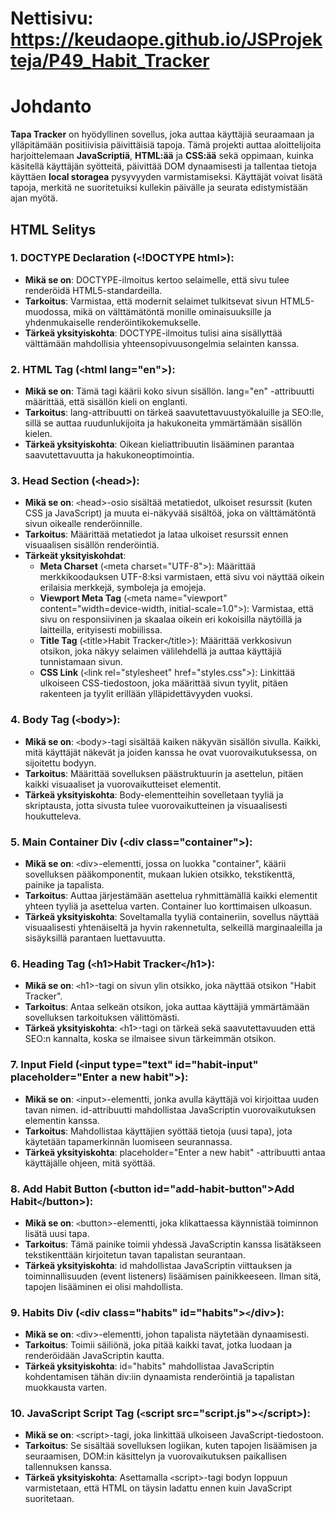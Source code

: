 # Nettisivu: https://keudaope.github.io/JSProjekteja/P49_Habit_Tracker

# Johdanto

**Tapa Tracker** on hyödyllinen sovellus, joka auttaa käyttäjiä seuraamaan ja ylläpitämään positiivisia päivittäisiä tapoja. Tämä projekti auttaa aloittelijoita harjoittelemaan **JavaScriptiä**, **HTML:ää** ja **CSS:ää** sekä oppimaan, kuinka käsitellä käyttäjän syötteitä, päivittää DOM dynaamisesti ja tallentaa tietoja käyttäen **local storagea** pysyvyyden varmistamiseksi. Käyttäjät voivat lisätä tapoja, merkitä ne suoritetuiksi kullekin päivälle ja seurata edistymistään ajan myötä.

## HTML Selitys

### 1. DOCTYPE Declaration (<code><</code>!DOCTYPE html>):

-   **Mikä se on**: DOCTYPE-ilmoitus kertoo selaimelle, että sivu tulee renderöidä HTML5-standardeilla.
-   **Tarkoitus**: Varmistaa, että modernit selaimet tulkitsevat sivun HTML5-muodossa, mikä on välttämätöntä monille ominaisuuksille ja yhdenmukaiselle renderöintikokemukselle.
-   **Tärkeä yksityiskohta**: DOCTYPE-ilmoitus tulisi aina sisällyttää välttämään mahdollisia yhteensopivuusongelmia selainten kanssa.

### 2. HTML Tag (<code><</code>html lang="en">):

-   **Mikä se on**: Tämä tagi käärii koko sivun sisällön. lang="en" -attribuutti määrittää, että sisällön kieli on englanti.
-   **Tarkoitus**: lang-attribuutti on tärkeä saavutettavuustyökaluille ja SEO:lle, sillä se auttaa ruudunlukijoita ja hakukoneita ymmärtämään sisällön kielen.
-   **Tärkeä yksityiskohta**: Oikean kieliattribuutin lisääminen parantaa saavutettavuutta ja hakukoneoptimointia.

### 3. Head Section (<code><</code>head>):

-   **Mikä se on**: <code><</code>head>-osio sisältää metatiedot, ulkoiset resurssit (kuten CSS ja JavaScript) ja muuta ei-näkyvää sisältöä, joka on välttämätöntä sivun oikealle renderöinnille.
-   **Tarkoitus**: Määrittää metatiedot ja lataa ulkoiset resurssit ennen visuaalisen sisällön renderöintiä.
-   **Tärkeät yksityiskohdat**:
    -   **Meta Charset** (<code><</code>meta charset="UTF-8">): Määrittää merkkikoodauksen UTF-8:ksi varmistaen, että sivu voi näyttää oikein erilaisia merkkejä, symboleja ja emojeja.
    -   **Viewport Meta Tag** (<code><</code>meta name="viewport" content="width=device-width, initial-scale=1.0">): Varmistaa, että sivu on responsiivinen ja skaalaa oikein eri kokoisilla näytöillä ja laitteilla, erityisesti mobiilissa.
    -   **Title Tag** (<code><</code>title>Habit Tracker<code><</code>/title>): Määrittää verkkosivun otsikon, joka näkyy selaimen välilehdellä ja auttaa käyttäjiä tunnistamaan sivun.
    -   **CSS Link** (<code><</code>link rel="stylesheet" href="styles.css">): Linkittää ulkoiseen CSS-tiedostoon, joka määrittää sivun tyylit, pitäen rakenteen ja tyylit erillään ylläpidettävyyden vuoksi.

### 4. Body Tag (<code><</code>body>):

-   **Mikä se on**: <code><</code>body>-tagi sisältää kaiken näkyvän sisällön sivulla. Kaikki, mitä käyttäjät näkevät ja joiden kanssa he ovat vuorovaikutuksessa, on sijoitettu bodyyn.
-   **Tarkoitus**: Määrittää sovelluksen päästruktuurin ja asettelun, pitäen kaikki visuaaliset ja vuorovaikutteiset elementit.
-   **Tärkeä yksityiskohta**: Body-elementteihin sovelletaan tyyliä ja skriptausta, jotta sivusta tulee vuorovaikutteinen ja visuaalisesti houkutteleva.

### 5. Main Container Div (<code><</code>div class="container">):

-   **Mikä se on**: <code><</code>div>-elementti, jossa on luokka "container", käärii sovelluksen pääkomponentit, mukaan lukien otsikko, tekstikenttä, painike ja tapalista.
-   **Tarkoitus**: Auttaa järjestämään asettelua ryhmittämällä kaikki elementit yhteen tyyliä ja asettelua varten. Container luo korttimaisen ulkoasun.
-   **Tärkeä yksityiskohta**: Soveltamalla tyyliä containeriin, sovellus näyttää visuaalisesti yhtenäiseltä ja hyvin rakennetulta, selkeillä marginaaleilla ja sisäyksillä parantaen luettavuutta.

### 6. Heading Tag (<code><</code>h1>Habit Tracker<code><</code>/h1>):

-   **Mikä se on**: <code><</code>h1>-tagi on sivun ylin otsikko, joka näyttää otsikon "Habit Tracker".
-   **Tarkoitus**: Antaa selkeän otsikon, joka auttaa käyttäjiä ymmärtämään sovelluksen tarkoituksen välittömästi.
-   **Tärkeä yksityiskohta**: <code><</code>h1>-tagi on tärkeä sekä saavutettavuuden että SEO:n kannalta, koska se ilmaisee sivun tärkeimmän otsikon.

### 7. Input Field (<code><</code>input type="text" id="habit-input" placeholder="Enter a new habit">):

-   **Mikä se on**: <code><</code>input>-elementti, jonka avulla käyttäjä voi kirjoittaa uuden tavan nimen. id-attribuutti mahdollistaa JavaScriptin vuorovaikutuksen elementin kanssa.
-   **Tarkoitus**: Mahdollistaa käyttäjien syöttää tietoja (uusi tapa), jota käytetään tapamerkinnän luomiseen seurannassa.
-   **Tärkeä yksityiskohta**: placeholder="Enter a new habit" -attribuutti antaa käyttäjälle ohjeen, mitä syöttää.

### 8. Add Habit Button (<code><</code>button id="add-habit-button">Add Habit<code><</code>/button>):

-   **Mikä se on**: <code><</code>button>-elementti, joka klikattaessa käynnistää toiminnon lisätä uusi tapa.
-   **Tarkoitus**: Tämä painike toimii yhdessä JavaScriptin kanssa lisätäkseen tekstikenttään kirjoitetun tavan tapalistan seurantaan.
-   **Tärkeä yksityiskohta**: id mahdollistaa JavaScriptin viittauksen ja toiminnallisuuden (event listeners) lisäämisen painikkeeseen. Ilman sitä, tapojen lisääminen ei olisi mahdollista.

### 9. Habits Div (<code><</code>div class="habits" id="habits"><code><</code>/div>):

-   **Mikä se on**: <code><</code>div>-elementti, johon tapalista näytetään dynaamisesti.
-   **Tarkoitus**: Toimii säiliönä, joka pitää kaikki tavat, jotka luodaan ja renderöidään JavaScriptin kautta.
-   **Tärkeä yksityiskohta**: id="habits" mahdollistaa JavaScriptin kohdentamisen tähän div:iin dynaamista renderöintiä ja tapalistan muokkausta varten.

### 10. JavaScript Script Tag (<code><</code>script src="script.js"><code><</code>/script>):

-   **Mikä se on**: <code><</code>script>-tagi, joka linkittää ulkoiseen JavaScript-tiedostoon.
-   **Tarkoitus**: Se sisältää sovelluksen logiikan, kuten tapojen lisäämisen ja seuraamisen, DOM:in käsittelyn ja vuorovaikutuksen paikallisen tallennuksen kanssa.
-   **Tärkeä yksityiskohta**: Asettamalla <code><</code>script>-tagi bodyn loppuun varmistetaan, että HTML on täysin ladattu ennen kuin JavaScript suoritetaan.

